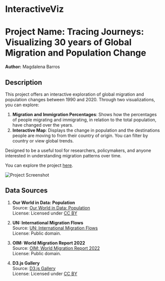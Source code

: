 # InteractiveViz
# Project Name: Tracing Journeys: Visualizing 30 years of Global Migration and Population Change

**Author:** Magdalena Barros

## Description

This project offers an interactive exploration of global migration and population changes between 1990 and 2020. Through two visualizations, you can explore:

1. **Migration and Immigration Percentages**: Shows how the percentages of people migrating and immigrating, in relation to the total population, have changed over the years.
2. **Interactive Map**: Displays the change in population and the destinations people are moving to from their country of origin. You can filter by country or view global trends.

Designed to be a useful tool for researchers, policymakers, and anyone interested in understanding migration patterns over time.

You can explore the project [here](https://mmbarrosmigrationviz.netlify.app/).


![Project Screenshot](data/mapviz.png)  

## Data Sources

1. **Our World in Data: Population**  
   Source: [Our World in Data: Population](https://ourworldindata.org/grapher/population?tab=map&time=1885)  
   License: Licensed under [CC BY](https://creativecommons.org/licenses/by/4.0/)

2. **UN: International Migration Flows**  
   Source: [UN: International Migration Flows](https://www.un.org/development/desa/pd/data/international-migration-flows)  
   License: Public domain.

3. **OIM: World Migration Report 2022**  
   Source: [OIM: World Migration Report 2022](https://worldmigrationreport.iom.int/wmr-2022-interactive/)  
   License: Public domain.

4. **D3.js Gallery**  
   Source: [D3.js Gallery](https://observablehq.com/@d3/gallery?utm_source=d3js-org&utm_medium=hero&utm_campaign=try-observablebodybody)  
   License: Licensed under [CC BY](https://creativecommons.org/licenses/by/4.0/)

